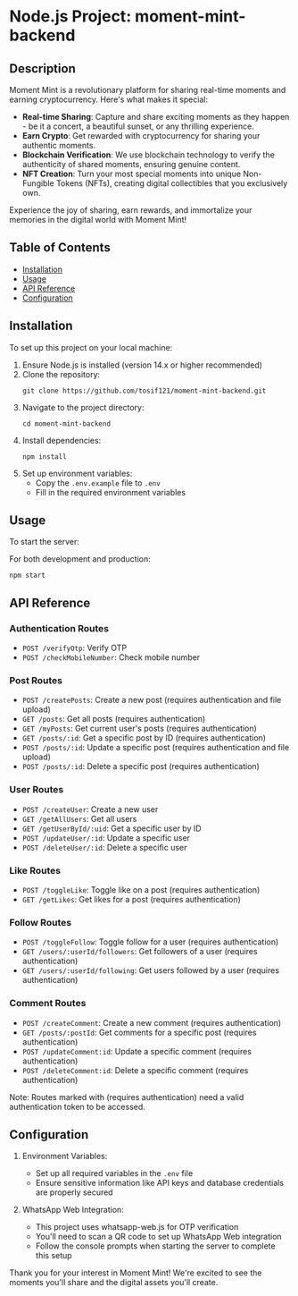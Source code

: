 # Node.js Project: moment-mint-backend

## Description

Moment Mint is a revolutionary platform for sharing real-time moments and earning cryptocurrency. Here's what makes it special:

- **Real-time Sharing**: Capture and share exciting moments as they happen - be it a concert, a beautiful sunset, or any thrilling experience.
- **Earn Crypto**: Get rewarded with cryptocurrency for sharing your authentic moments.
- **Blockchain Verification**: We use blockchain technology to verify the authenticity of shared moments, ensuring genuine content.
- **NFT Creation**: Turn your most special moments into unique Non-Fungible Tokens (NFTs), creating digital collectibles that you exclusively own.

Experience the joy of sharing, earn rewards, and immortalize your memories in the digital world with Moment Mint!

## Table of Contents

- [Installation](#installation)
- [Usage](#usage)
- [API Reference](#api-reference)
- [Configuration](#configuration)

## Installation

To set up this project on your local machine:

1. Ensure Node.js is installed (version 14.x or higher recommended)
2. Clone the repository:
   ```
   git clone https://github.com/tosif121/moment-mint-backend.git
   ```
3. Navigate to the project directory:
   ```
   cd moment-mint-backend
   ```
4. Install dependencies:
   ```
   npm install
   ```
5. Set up environment variables:
   - Copy the `.env.example` file to `.env`
   - Fill in the required environment variables

## Usage

To start the server:

For both development and production:
```
npm start
```

## API Reference

### Authentication Routes
- `POST /verifyOtp`: Verify OTP
- `POST /checkMobileNumber`: Check mobile number

### Post Routes
- `POST /createPosts`: Create a new post (requires authentication and file upload)
- `GET /posts`: Get all posts (requires authentication)
- `GET /myPosts`: Get current user's posts (requires authentication)
- `GET /posts/:id`: Get a specific post by ID (requires authentication)
- `POST /posts/:id`: Update a specific post (requires authentication and file upload)
- `POST /posts/:id`: Delete a specific post (requires authentication)

### User Routes
- `POST /createUser`: Create a new user
- `GET /getAllUsers`: Get all users
- `GET /getUserById/:uid`: Get a specific user by ID
- `POST /updateUser/:id`: Update a specific user
- `POST /deleteUser/:id`: Delete a specific user

### Like Routes
- `POST /toggleLike`: Toggle like on a post (requires authentication)
- `GET /getLikes`: Get likes for a post (requires authentication)

### Follow Routes
- `POST /toggleFollow`: Toggle follow for a user (requires authentication)
- `GET /users/:userId/followers`: Get followers of a user (requires authentication)
- `GET /users/:userId/following`: Get users followed by a user (requires authentication)

### Comment Routes
- `POST /createComment`: Create a new comment (requires authentication)
- `GET /posts/:postId`: Get comments for a specific post (requires authentication)
- `POST /updateComment:id`: Update a specific comment (requires authentication)
- `POST /deleteComment:id`: Delete a specific comment (requires authentication)

Note: Routes marked with (requires authentication) need a valid authentication token to be accessed.

## Configuration

1. Environment Variables:
   - Set up all required variables in the `.env` file
   - Ensure sensitive information like API keys and database credentials are properly secured

2. WhatsApp Web Integration:
   - This project uses whatsapp-web.js for OTP verification
   - You'll need to scan a QR code to set up WhatsApp Web integration
   - Follow the console prompts when starting the server to complete this setup


Thank you for your interest in Moment Mint! We're excited to see the moments you'll share and the digital assets you'll create.
